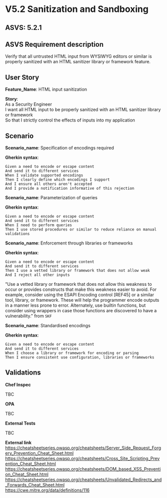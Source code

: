 # V5.2 Sanitization and Sandboxing

## ASVS: 5.2.1

## ASVS Requirement description

Verify that all untrusted HTML input from WYSIWYG editors or
similar is properly sanitized with an HTML sanitizer library or
framework feature.

## User Story

**Feature_Name**: HTML input sanitization

**Story**:\
As a Security Engineer\
I want all HTML input to be properly sanitized with an HTML sanitizer
library or framework\
So that I strictly control the effects of inputs into my application

## Scenario

**Scenario_name**: Specification of encodings required

**Gherkin syntax**:

```gherkin
Given a need to encode or escape content
And send it to different services
When I validate supported encodings
Then I clearly define which encodings I support
And I ensure all others aren't accepted
And I provide a notification informative of this rejection
```

**Scenario_name**: Parameterization of queries

**Gherkin syntax**:

```gherkin
Given a need to encode or escape content
And send it to different services
When I need to perform queries
Then I use stored procedures or similar to reduce reliance on manual validations
```

**Scenario_name**: Enforcement through libraries or frameworks

**Gherkin syntax**:

```gherkin
Given a need to encode or escape content
And send it to different services
Then I use a vetted library or framework that does not allow weak
And I reject all other inputs
```

"Use a vetted library or framework that does not allow this weakness to occur or provides constructs that make this weakness easier to avoid. For example, consider using the ESAPI Encoding control [REF45] or a similar tool, library, or framework. These will help the programmer encode outputs in a manner less prone to error. Alternately, use builtin functions, but consider using wrappers in case those functions are discovered to have a vulnerability." from `SKF`

**Scenario_name**: Standardised encodings

**Gherkin syntax**:

```gherkin
Given a need to encode or escape content
And send it to different services
When I choose a library or framework for encoding or parsing
Then I ensure consistent use configuration, libraries or frameworks
```

## Validations

**Chef Inspec**

TBC

**OPA**

TBC

**External Tests**

TBC

**External link**
<https://cheatsheetseries.owasp.org/cheatsheets/Server_Side_Request_Forgery_Prevention_Cheat_Sheet.html> \
<https://cheatsheetseries.owasp.org/cheatsheets/Cross_Site_Scripting_Prevention_Cheat_Sheet.html> \
<https://cheatsheetseries.owasp.org/cheatsheets/DOM_based_XSS_Prevention_Cheat_Sheet.html> \
<https://cheatsheetseries.owasp.org/cheatsheets/Unvalidated_Redirects_and_Forwards_Cheat_Sheet.html> \
<https://cwe.mitre.org/data/definitions/116>
